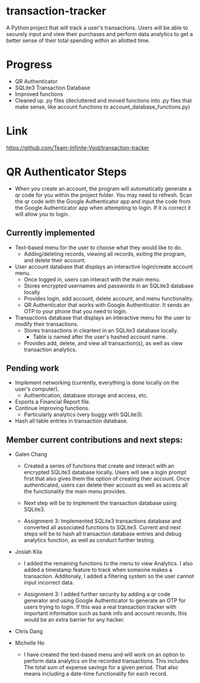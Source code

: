 # transaction-tracker
A Python project that will track a user's transactions. Users will be able to securely input and view their purchases and perform data analytics to get a better sense of their total spending within an allotted time.

# Progress
* QR Authenticator
* SQLite3 Transaction Database
* Improved functions
* Cleaned up .py files (decluttered and moved functions into .py files that make sense, like account functions to account_database_functions.py)

# Link
https://github.com/Team-Infinite-Void/transaction-tracker

# QR Authenticator Steps

* When you create an account, the program will automatically generate a qr code for you within the project folder. You may need to refresh. Scan the qr code with the Google Authenticator app and input the code from the Google Authenticator app when attempting to login. If it is correct it will allow you to login.
  
## Currently implemented
  * Text-based menu for the user to choose what they would like to do.
    * Adding/deleting records, viewing all records, exiting the program, and delete their account.
  * User account database that displays an interactive login/create account menu.
    * Once logged in, users can interact with the main menu.
    * Stores encrypted usernames and passwords in an SQLite3 database locally
    * Provides login, add account, delete account, and menu functionality.
    * QR Authenticator that works with Google Authenticator. It sends an OTP to your phone that you need to login.
  * Transactions database that displays an interactive menu for the user to modify their transactions.
    * Stores transactions in cleartext in an SQLite3 database locally.
      * Table is named after the user's hashed account name.
    * Provides add, delete, and view all transaction(s), as well as view transaction analytics.

## Pending work
  * Implement networking (currently, everything is done locally on the user's computer).
    * Authentication, database storage and access, etc.
  * Exports a Financial Report file.
  * Continue improving functions.
    * Particularly analytics (very buggy with SQLite3).
  * Hash all table entries in transaction database.

## Member current contributions and next steps:
  * Galen Chang
    * Created a series of functions that create and interact with an encrypted SQLite3 database locally.  Users will see a login prompt first that also gives them the option of creating their account.  Once authenticated, users can delete their account as well as access all the functionality the main menu provides.
    * Next step will be to implement the transaction database using SQLite3.

    * Assignment 3: Implemented SQLite3 transactions database and converted all associated functions to SQLite3.  Current and next steps will be to hash all transaction database entries and debug analytics function, as well as conduct further testing.

  * Josiah Kila
    * I added the remaining functions to the menu to view Analytics. I also added a timestamp feature to track when someone makes a transaction. Additonaly, I added a filtering system so the user cannot input incorrect data.
   
    * Assignment 3: I added further security by adding a qr code generator and using Google Authenticator to generate an OTP for users trying to login. If this was a real transaction tracker with important information such as bank info and account records, this would be an extra barrier for any hacker.

  * Chris Dang

  * Michelle Ho
    * I have created the text-based menu and will work on an option to perform data analytics on the recorded transactions. This includes The total sum of expense savings for a given period. That also means including a date-time functionality for each record.
